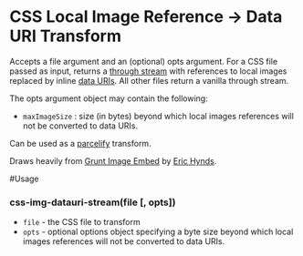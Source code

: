 CSS Local Image Reference -> Data URI Transform
======================

Accepts a file argument and an (optional) opts argument. For a CSS file passed as input, returns a [through stream](https://github.com/dominictarr/through) with references to local images replaced by inline [data URIs](http://css-tricks.com/data-uris/). All other files return a vanilla through stream.

The opts argument object may contain the following:
* `maxImageSize` : size (in bytes) beyond which local images references will not be converted to data URIs.

Can be used as a [parcelify](https://github.com/rotundasoftware/parcelify) transform.

Draws heavily from [Grunt Image Embed](https://github.com/ehynds/grunt-image-embed/blob/master/README.md) by [Eric Hynds](https://github.com/ehynds).

#Usage
### css-img-datauri-stream(file [, opts])
* `file` - the CSS file to transform
* `opts` - optional options object specifying a byte size beyond which local images references will not be converted to data URIs.
